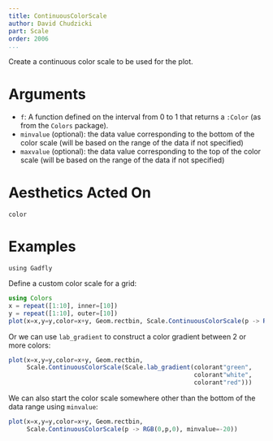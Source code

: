 ```yaml
---
title: ContinuousColorScale
author: David Chudzicki
part: Scale
order: 2006
...
```


Create a continuous color scale to be used for the plot.

# Arguments

  * `f`: A function defined on the interval from 0 to 1 that returns a ```:Color``` (as from the ```Colors``` package).
  * `minvalue` (optional): the data value corresponding to the bottom of the color scale (will be based on the range of the data if not specified)
  * `maxvalue` (optional): the data value corresponding to the top of the color scale (will be based on the range of the data if not specified)

# Aesthetics Acted On

`color`

# Examples

```{.julia hide="true" results="none"}
using Gadfly

```

Define a custom color scale for a grid:

```julia
using Colors
x = repeat([1:10], inner=[10])
y = repeat([1:10], outer=[10])
plot(x=x,y=y,color=x+y, Geom.rectbin, Scale.ContinuousColorScale(p -> RGB(0,p,0)))
```

Or we can use ```lab_gradient``` to construct a color gradient between 2 or more colors:

```julia
plot(x=x,y=y,color=x+y, Geom.rectbin,
     Scale.ContinuousColorScale(Scale.lab_gradient(colorant"green",
                                                   colorant"white",
                                                   colorant"red")))
```

We can also start the color scale somewhere other than the bottom of the data range using ```minvalue```:

```julia
plot(x=x,y=y,color=x+y, Geom.rectbin,
     Scale.ContinuousColorScale(p -> RGB(0,p,0), minvalue=-20))
```
